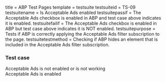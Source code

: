 title = ABP Test Pages
template = testsuite
testsuiteid = TS-09
testsuitename = Is Acceptable Ads enabled
testsuitepassif = The Acceptable Ads checkbox is enabled in ABP and test case above indicates it is enabled.
testsuitefailif = The Acceptable Ads checkbox is enabled in ABP but test case above indicates it is NOT enabled.
testsuitepurpose = Tests if ABP is correctly applying the Acceptable Ads filter subscription to the page.
testsuitetestmethod = Checking if ABP hides an element that is included in the Acceptable Ads filter subscription.

<h3>Test case</h3>
<div class="abp-testsuite-testcase">
<div class="abp-testsuite-testcase-inner">

  <div class="abp-testsuite-fail">
    Acceptable Ads is not enabled or is not working
  </div>
  <div id="abptest" class="abp-testsuite-pass">
    Acceptable Ads is enabled
  </div>

</div>
</div>